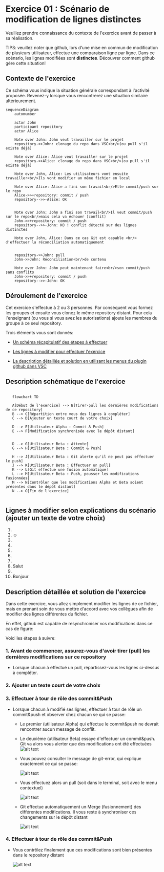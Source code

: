 # Exercice 01 : Scénario de modification de lignes distinctes

Veuillez prendre connaissance du contexte de l'exercice avant de passer à sa réalisation.

TIPS: veuillez noter que github, lors d'une mise en commun de modification de plusieurs utilisateur, effectue une comparaison ligne par ligne. Dans ce scénario, les lignes modifiées sont **distinctes**. Découvrer comment github gère cette situation!

## Contexte de l'exercice

Ce schéma vous indique la situation générale correspondant à l'activité proposée.
Revenez-y lorsque vous rencontrerez une situation similaire ultérieurement.

```mermaid
sequenceDiagram
    autonumber

    actor John
    participant repository
    actor Alice

    Note over John: John veut travailler sur le projet
    repository->>John: clonage du repo dans VSC<br/>(ou pull s'il existe déjà)

    Note over Alice: Alice veut travailler sur le projet
    repository->>Alice: clonage du repo dans VSC<br/>(ou pull s'il existe déjà)

    Note over John, Alice: Les utilisateurs vont ensuite travailler<br/>Ils vont modifier un même fichier en local

    Note over Alice: Alice a fini son travail<br/>Elle commit/push sur le repo
    Alice->>+repository: commit / push
    repository-->>-Alice: OK
    

    Note over John: John a fini son travail<br/>Il veut commit/push sur le repo<br/>mais cela va échouer (conflit)
    John->>+repository: commit / push
    repository-->>-John: KO ! conflit détecté sur des lignes distinctes

    Note over John, Alice: Dans ce cas Git est capable <br/> d'effectuer la réconciliation automatiquement


    repository->>John: pull
    John->>John: Réconciliation<br/>de contenu

    Note over John: John peut maintenant faire<br/>son commit/push sans conflits
    John->>+repository: commit / push
    repository-->>-John: OK
```
## Déroulement de l'exercice

Cet exercice s'effectue à 2 ou 3 personnes. Par conséquent vous formez les groupes et ensuite vous clonez le même repository distant.
Pour cela l'enseignant (ou vous si vous avez les autorisations) ajoute les membres du groupe à ce seul repository.

Trois éléments vous sont donnés:
  
- [Un schéma récapitulatif des étapes à effectuer](#description-schématique-de-lexercice)

- [Les lignes à modifier pour effectuer l'exercice](#lignes-à-modifier-selon-explications-du-scénario-ajouter-un-texte-de-votre-choix)

- [La description détaillée et solution en utilisant les menus du plugin github dans VSC](#description-détaillée-et-solution-de-lexercice)

## Description schématique de l'exercice

 ```mermaid

    flowchart TD

    A[Début de l'exercice] --> B[Tirer-pull les dernières modifications de ce repository]
    B --> C[Répartition entre vous des lignes à compléter]
    C --> D[Ajouter un texte court de votre choix]

    D --> E[Utilisateur Alpha : Commit & Push]
    E --> F[Modification synchronisée avec le dépôt distant]


    D --> G[Utilisateur Beta : Attente]
    G --> H[Utilisateur Beta : Commit & Push]

    H --> J[Utilisateur Beta : Git alerte qu'il ne peut pas effectuer le push]
    J --> K[Utilisateur Beta : Effectuer un pull]
    K --> L[Git effectue une fusion automatique]
    L --> M[Utilisateur Beta : Push, pousser les modifications fusionnées]
    M --> N[Contrôler que les modifications Alpha et Beta soient présentes dans le dépôt distant]
    N --> O[Fin de l'exercice]


```

## Lignes à modifier selon explications du scénario (ajouter un texte de votre choix)

1.
2. ☺ 
3.
4.
5.
6.
7.
8. Salut
9.
10. Bonjour

## Description détaillée et solution de l'exercice

Dans cette exercice, vous allez simplement modifier les lignes de ce fichier, mais en prenant soin de vous mettre d'accord avec vos collègues afin de modifier des lignes différentes du fichier.

En effet, github est capable de resynchroniser vos modifications dans ce cas de figure:

Voici les étapes à suivre:

### 1. Avant de commencer, assurez-vous d'avoir tirer (pull) les dernières modifications sur ce repository

- Lorsque chacun à effectué un pull, répartissez-vous les lignes ci-dessus à compléter.

### 2. Ajouter un texte court de votre choix

### 3. Effectuer à tour de rôle des commit&Push

- Lorsque chacun à modifié ses lignes, effectuer à tour de rôle un commit&push et observer chez chacun se qui se passe:
  - Le premier (utilisateur Alpha) qui effectue le commit&push ne devrait rencontrer aucun message de conflit.
  - Le deuxième (utilisateur Beta) essaye d'effectuer un commit&push. Git va alors vous alerter que des modifications ont été effectuées
     ![alt text](/doc/image.png)

  - Vous pouvez consulter le message de git-error, qui explique exactement ce qui se passe:

     ![alt text](/doc/image-1.png)

  - Vous effectuez alors un pull (soit dans le terminal, soit avec le menu contextuel)
  
     ![alt text](/doc/image-2.png)

  - Git effectue automatiquement un Merge (fusionnement) des différentes modifications. Il vous reste à synchroniser ces changements sur le dépôt distant
  
    ![alt text](/doc/image-3.png)

### 4. Effectuer à tour de rôle des commit&Push

- Vous contrôlez finalement que ces modifications sont bien présentes dans le repository distant

    ![alt text](/doc/image-4.png)
